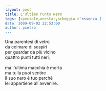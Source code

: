 ```yaml
---
layout: post
title: L'Ultimo Punto Nero
tags: [speciale,onestar,scheggia d'essenza,]
date: 2009-09-02 22:53:00
author: pietro
---
```

Una parentesi di vetro<br/>da colmare di sospiri<br/>per guardar da più vicino<br/>quattro punti tutti neri;<br/><br/>ma l'ultima macchia è morta<br/>ma tu la puoi sentire<br/>il suo nero è tuo perché<br/>lei appartiene all'avvenire.
